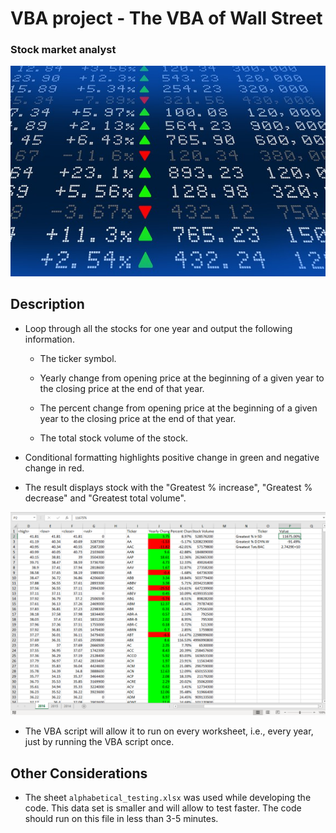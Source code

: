 # VBA project - The VBA of Wall Street


### Stock market analyst

![stock Market](stockmarket.jpg)

## Description

* Loop through all the stocks for one year and output the following information.

  * The ticker symbol.

  * Yearly change from opening price at the beginning of a given year to the closing price at the end of that year.

  * The percent change from opening price at the beginning of a given year to the closing price at the end of that year.

  * The total stock volume of the stock.

* Conditional formatting highlights positive change in green and negative change in red.

* The result displays stock with the "Greatest % increase", "Greatest % decrease" and "Greatest total volume".

![hard_solution](Screenshot_2016.png)

* The VBA script will allow it to run on every worksheet, i.e., every year, just by running the VBA script once.

## Other Considerations

* The sheet `alphabetical_testing.xlsx` was used while developing the code. This data set is smaller and will allow to test faster. The code should run on this file in less than 3-5 minutes.
